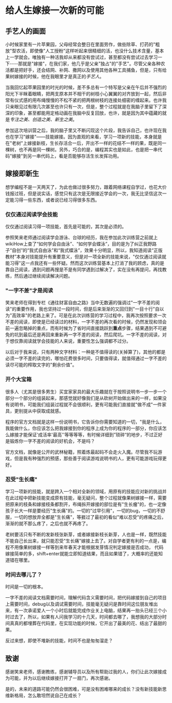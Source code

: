 # 给人生嫁接一次新的可能

## 手艺人的画面

小时候家里有一片苹果园，父母经常会整日在里面劳作，做些除草、打药的"粗放"型农活，即使像"人工授粉"这样听起来很精细的活，也没什么技术含量，基本上一学就会。唯独有一种活我却从来都没有尝试过，甚至都没有尝试过去学习一下----那就是"嫁接"，在我们家，他几乎是父亲"独占"的"手艺"。尽管父亲各种农活都是把好手，还会结网、补网、撒网以及使用其他各种工具捕鱼，但是，只有给果树嫁接的时候，他在我眼里才是真正的*手艺人*。

当我回忆起苹果园里的时光的时候，差不多总有一个特写是父亲在午后并不强烈的阳光下半眯着眼睛，把两支原本并不相干的树枝小心翼翼的对齐放到一起，然后非常有仪式感的用布绳慢慢的不松不紧的把两根树枝的连接处细密的缠起来。也许我只亲眼见过有限几次甚至也许只有一次，但是，整个过程就是在我脑子里留下了深深的印象，甚至都能用定格动画在我脑中反复回放，也许，就是因为其中蕴藏的就是*专注之美、创造之美、新生之美*。

参加这次培训营之后，我的脑子里又不断闪现这个片段，我告诉自己，也许现在我也在学习"嫁接"——技能嫁接。因为直观的来看，学习一项新的技能，本身就是在"老树"上嫁接新枝，生长存活合一后，开出不一样的花结不一样的果，既是同一棵树，也不再是同一棵树。另外，巧合的是，编程其实也是如此，也是把一串代码"嫁接"到另一串代码上，看是否能够存活生长发挥功用。

## 嫁接即新生

想学编程不是一天两天了，为此也做过很多努力，跟着网络课程自学过，也花大价钱报过班，但是说实话，感觉只有这次是无限接近学会的一次，我无比坚信这次一定能习得一些东西，或者说已经习得很多东西。

### 仅仅通过阅读学会技能

仅仅通过阅读习得一项技能，首先是可能的，其次是必须的。

参照笑来老师通过阅读学会游泳、台球的经历，我在参加此次训练营之前就上wikiHow上查了“如何学会自由泳”、“如何学会蝶泳”，目的是为了纠正我野路子“自创”的“我式自由泳”和“我式蝶泳”，效果十分明显，所以，我知道阅读“正版教材”本身对技能提升有重要意义，但是对一项全新的技能来说，"仅仅通过阅读就能习得"这一点我还有一些怀疑。然而这次训练营基本上打消了我的顾虑，真的是靠自己阅读，遇到问题再搜是不是有同学遇到过解决了，实在没有再提问，再找教练，然后通过继续阅读解决问题。

### "一字不差"才是阅读

笑来老师在得到专栏《通往财富自由之路》当中无数遍的强调过"一字不差的阅读"的重要作用，我也坚持过一段时间，但是后来渐渐的又回归到"一目十行"自以为"高效率"的老路上来了。可是在此次训练营的学习过程中，我再次按照要求一次不差的阅读，即使是已经读过的材料，一字不差的再次看的时候，仍然发现和领会前一遍忽略掉的重点，而有时候为了省时间直接跳跃到**重点**步骤，结果遇到不可避免的坑到最后还是再回来重新再一字不差的阅读，然后爬坑。一字不差的阅读，对于想仅靠阅读就学会技能的人来说，重要性怎么强调都不过分。

以后对于我来说，只有两种文字材料：一种是不值得读的(关掉算了)，其他的都是必须一字不差的读完的，哪怕花费很多时间，只要值得读，就值得通过一字不差的读尽可能的榨取文字的"剩余价值"。

### 开个大宝箱

很多人（尤其是很多男生）买宜家家具的最大乐趣就在于按照说明书一步一步一个部分一个部分的组装起来，那感觉就好像我们是从砍树开始做出来的一样，如果没有说明书，可能我们组装过程就不会很顺利，更有可能我们直接就"做不成"一件家具，更别提从中获取成就感。

程序的官方文档就是这样一份说明书，它告诉你你需要知道的一切，"我是什么，我能做什么，你应该怎么把我嫁接到你的程序上成为你的程序的一部分，你应该怎么嫁接才能保证'成活率'最高''等等等等，有时候详细到”琐碎“的地步，不过正好是锻炼你一字不差的阅读的好机会，不是吗？

官方文档，就像是公开的武林秘籍，照着炼最起码不会走火入魔。尽管我不玩游戏，但是我有种强烈的预感，那些善于阅读游戏说明书的人，更有可能游戏玩得更好。

### 忍受"生长痛"

学习一项新的技能，就是跨入一个相对全新的领域，用原有的技能应对新的挑战并在此过程中把新技能变成原有技能，毫无疑问，整个过程就像果树嫁接一样，需要把原来的枝条和嫁接枝条都割开，布绳拆开嫁接的部位是有"生长瘤"的，也一定像孩子长大一样是要经历"生长痛"的。一切的"过早引用"，一切的bug，一切的不舒服，一切的想放弃全都是"生长痛"，等捱过了最初的看似"难以忍受"的疼痛之后，渐渐的就不那么疼了，之后也就不再疼了。

老树要活只有不断的发新枝张新芽，或者嫁接新枝长新芽，人也是一样，既然技能不能自己长出来，就只能忍受"生长痛"嫁接上去了。对自学者更有利的一点是，编程不用像果树嫁接一样等到来年春天才能根据发芽情况判定嫁接是否成功， 代码嫁接简单的多，shift+enter就能立即知道结果，而且如果错了，大概率的还能知道错在哪里。

### 时间去哪儿了？

时间是一切的根本。

一字不差的阅读文档需要时间，理解代码含义需要时间，把代码嫁接到自己的项目上需要时间，debug以及调试需要时间，技能毫无疑问是靠时间这位朋友堆出来，有一次承诺爱人一个小时后就能完成作业关上电脑，结果再一抬头已经三个小时过去了，所以，如果有人问我学习的十几天，时间都去哪了，我想我的大部分时间真真的都埋葬在代码里，在实现功能的时候，它开出了最美的花、结出了最甜的果。

反过来想，即使不堆新的技能，时间不也是匆匆溜走？

## 致谢

感谢笑来老师，感谢教练，感谢辅导员以及所有帮助过我的人，你们让此次嫁接成为可能，并为以后继续嫁接打开了一扇门，再次感谢。

是的，未来的道路可能仍然会很困难，可是没有困难哪来的成长？没有新技能新思维新格局，怎么敢坦然说自己在成长？